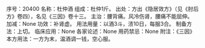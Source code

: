 序号：20400
名称：杜仲酒
组成：杜仲1斤。
出处：方出《隐居效方》（见《肘后方》卷四），名见《三因》卷十三。
主治：腰背痛。风冷伤肾，腰痛不能屈伸。
加减：None
功效：补肾虚。
用法用量：以酒3斗，渍10日，每服3合。
制备方法：上切。
临床应用：None
各家论述：None
用药禁忌：None
附注：《三因》本方用法：一方为末，温酒调一钱，空心服。
